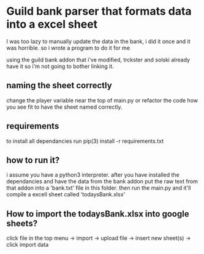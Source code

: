 # Guild bank parser that formats data into a excel sheet

I was too lazy to manually update the data in the bank, i did it once and it was horrible. so i wrote a program to do it for me 


using the guild bank addon that i've modified, trckster and solski already have it so i'm not going to bother linking it.





## naming the sheet correctly

change the player variable near the top of main.py or refactor the code how you see fit to have the sheet named correctly.


## requirements

to install all dependancies run pip(3) install -r requirements.txt


## how to run it?

i assume you have a python3 interpreter. after you have installed the dependancies and have the data from the bank addon
put the raw text from that addon into a 'bank.txt' file in this folder. then run the main.py and it'll compile a excell sheet called 'todaysBank.xlsx'


##  How to import the todaysBank.xlsx into google sheets?

click file in the top menu -> import -> upload file -> insert new sheet(s) -> click import data
